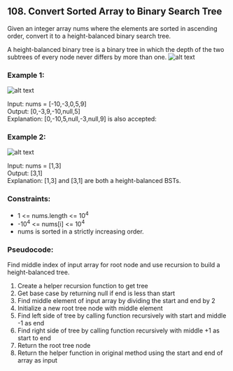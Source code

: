 ## 108. Convert Sorted Array to Binary Search Tree

Given an integer array nums where the elements are sorted in ascending order, convert it to a height-balanced binary search tree.

A height-balanced binary tree is a binary tree in which the depth of the two subtrees of every node never differs by more than one.
![alt text](https://assets.leetcode.com/uploads/2021/02/18/btree1.jpg "Image 2")

### Example 1:

![alt text](https://assets.leetcode.com/uploads/2021/02/18/btree2.jpg "Image 2")

Input: nums = [-10,-3,0,5,9]\
Output: [0,-3,9,-10,null,5]\
Explanation: [0,-10,5,null,-3,null,9] is also accepted:

### Example 2:

![alt text](https://assets.leetcode.com/uploads/2021/02/18/btree.jpg "Image 3")

Input: nums = [1,3]\
Output: [3,1]\
Explanation: [1,3] and [3,1] are both a height-balanced BSTs.

### Constraints:

- 1 <= nums.length <= 10<sup>4</sup>
- -10<sup>4</sup> <= nums[i] <= 10<sup>4</sup>
- nums is sorted in a strictly increasing order.

### Pseudocode:

Find middle index of input array for root node and 
use recursion to build a height-balanced tree.
1. Create a helper recursion function to get tree
2. Get base case by returning null if end is less than start
3. Find middle element of input array by dividing the start and end by 2
4. Initialize a new root tree node with middle element
5. Find left side of tree by calling function recursively with start and middle -1 as end
6. Find right side of tree by calling function recursively with middle +1 as start to end
7. Return the root tree node
8. Return the helper function in original method using the start and end of array as input